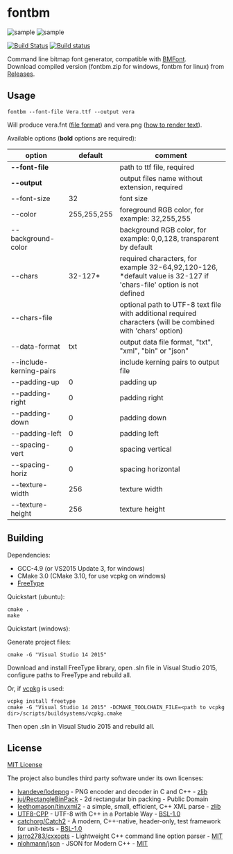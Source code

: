 # fontbm
![sample](/assets/sample0.png?raw=true)
![sample](/assets/sample1.png?raw=true)

[![Build Status](https://travis-ci.org/vladimirgamalyan/fontbm.svg)](https://travis-ci.org/vladimirgamalyan/fontbm)
[![Build status](https://ci.appveyor.com/api/projects/status/boq0olngopfabaac?svg=true)](https://ci.appveyor.com/project/vladimirgamalyan/fontbm)

Command line bitmap font generator, compatible with [BMFont](http://www.angelcode.com/products/bmfont/).  
Download compiled version (fontbm.zip for windows, fontbm for linux) from [Releases](https://github.com/vladimirgamalyan/fontbm/releases).



## Usage
```
fontbm --font-file Vera.ttf --output vera
```
Will produce vera.fnt ([file format](http://www.angelcode.com/products/bmfont/doc/file_format.html)) and vera.png ([how to render text](http://www.angelcode.com/products/bmfont/doc/render_text.html)).

Available options (**bold** options are required):


option  | default | comment
------|-----|---------------
**--font-file** |  | path to ttf file, required
**--output** | | output files name without extension, required
--font-size | 32 | font size
--color | 255,255,255 | foreground RGB color, for example: 32,255,255
--background-color | | background RGB color, for example: 0,0,128, transparent by default
--chars | 32-127* | required characters, for example 32-64,92,120-126, *default value is 32-127 if 'chars-file' option is not defined
--chars-file | | optional path to UTF-8 text file with additional required characters (will be combined with 'chars' option)
--data-format | txt | output data file format, "txt", "xml", "bin" or "json"
--include-kerning-pairs | | include kerning pairs to output file
--padding-up | 0 | padding up
--padding-right | 0 | padding right
--padding-down | 0 | padding down
--padding-left | 0 | padding left
--spacing-vert | 0 | spacing vertical
--spacing-horiz | 0 | spacing horizontal
--texture-width | 256 | texture width
--texture-height | 256 | texture height

## Building

Dependencies:

* GCC-4.9 (or VS2015 Update 3, for windows)
* CMake 3.0 (CMake 3.10, for use vcpkg on windows)
* [FreeType](https://www.freetype.org/)

Quickstart (ubuntu):
```
cmake .  
make
```

Quickstart (windows):

Generate project files:
```
cmake -G "Visual Studio 14 2015"
```
Download and install FreeType library, open .sln file in Visual Studio 2015, configure paths to FreeType and rebuild all.

Or, if [vcpkg](https://github.com/Microsoft/vcpkg) is used:
```
vcpkg install freetype
cmake -G "Visual Studio 14 2015" -DCMAKE_TOOLCHAIN_FILE=<path to vcpkg dir>/scripts/buildsystems/vcpkg.cmake
```
Then open .sln in Visual Studio 2015 and rebuild all.

## License

[MIT License](http://opensource.org/licenses/MIT)

The project also bundles third party software under its own licenses:
* [lvandeve/lodepng](https://github.com/lvandeve/lodepng) - PNG encoder and decoder in C and C++ - [zlib](https://github.com/lvandeve/lodepng/issues/25)
* [juj/RectangleBinPack](https://github.com/juj/RectangleBinPack) - 2d rectangular bin packing - Public Domain
* [leethomason/tinyxml2](https://github.com/leethomason/tinyxml2) - a simple, small, efficient, C++ XML parse - [zlib](https://github.com/leethomason/tinyxml2#license)
* [UTF8-CPP](http://utfcpp.sourceforge.net/) - UTF-8 with C++ in a Portable Way - [BSL-1.0](http://www.boost.org/users/license.html)
* [catchorg/Catch2](https://github.com/catchorg/Catch2) - A modern, C++-native, header-only, test framework for unit-tests - [BSL-1.0](https://github.com/catchorg/Catch2/blob/master/LICENSE.txt)
* [jarro2783/cxxopts](https://github.com/jarro2783/cxxopts) - Lightweight C++ command line option parser - [MIT](https://github.com/jarro2783/cxxopts/blob/master/LICENSE)
* [nlohmann/json](https://github.com/nlohmann/json) - JSON for Modern C++ - [MIT](https://github.com/nlohmann/json/blob/develop/LICENSE.MIT)
